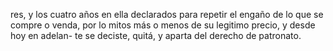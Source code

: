 res, y los cuatro años en ella declarados para repetir el engaño de lo que se compre o venda, por lo mitos más o menos de su legitimo precio, y desde hoy en adelan- te se deciste, quitá, y aparta del derecho de patronato.